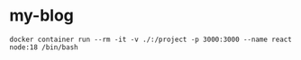 # my-blog

`docker container run --rm -it -v ./:/project -p 3000:3000 --name react node:18 /bin/bash` 